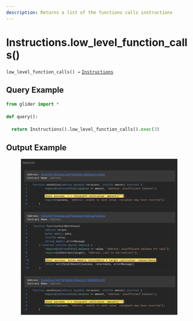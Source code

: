 ```yaml
---
description: Returns a list of the functions calls instructions
---
```


# Instructions.low\_level\_function\_calls()

`low_level_function_calls() →` [`Instructions`](./)

## Query Example

```python
from glider import *

def query():

  return Instructions().low_level_function_calls().exec(3)
```

## Output Example

<figure><img src="../../.gitbook/assets/image (1) (1).png" alt=""><figcaption></figcaption></figure>
